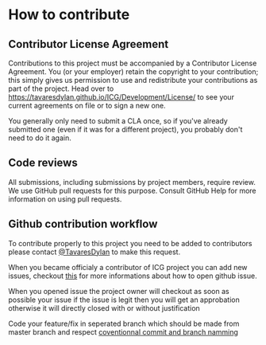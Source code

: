 # How to contribute

## Contributor License Agreement

Contributions to this project must be accompanied by a Contributor License Agreement. You (or your employer) retain the copyright to your contribution; this simply gives us permission to use and redistribute your contributions as part of the project. Head over to https://tavaresdylan.github.io/ICG/Development/License/ to see your current agreements on file or to sign a new one.

You generally only need to submit a CLA once, so if you've already submitted one (even if it was for a different project), you probably don't need to do it again.

## Code reviews

All submissions, including submissions by project members, require review. We use GitHub pull requests for this purpose. Consult GitHub Help for more information on using pull requests.

## Github contribution workflow

To contribute properly to this project you need to be added to contributors please contact [@TavaresDylan](tavares.dylan03@gmail.com) to make this request.

When you became officialy a contributor of ICG project you can add new issues, checkout [this](https://docs.github.com/en/issues/tracking-your-work-with-issues/creating-an-issue) for more informations about how to open github issue.

When you opened issue the project owner will checkout as soon as possible your issue if the issue is legit then you will get an approbation otherwise it will directly closed with or without justification

Code your feature/fix in seperated branch which should be made from master branch and respect [coventionnal commit and branch namming](https://www.conventionalcommits.org/en/v1.0.0/)
